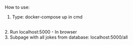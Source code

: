 How to use:  <br>
1. Type: docker-compose up in cmd 
<br>
2. Run localhost:5000 - In browser <br>
3. Subpage with all jokes from database: localhost:5000/all
